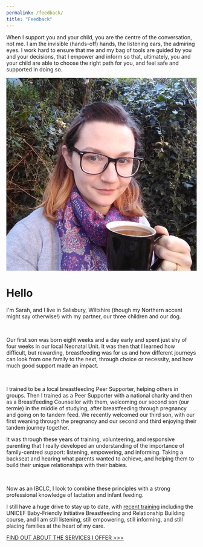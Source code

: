 ```yaml
---
permalink: /feedback/
title: "Feedback"
---
```


When I support you and your child, you are the centre of the conversation, not me. I am the invisible (hands-off) hands, the listening ears, the admiring eyes. I work hard to ensure that me and my bag of tools are guided by you and your decisions, that I empower and inform so that, ultimately, you and your child are able to choose the right path for you, and feel safe and supported in doing so.

![Sarah holding mug of coffee](../assets/images/sarah.png)

# Hello

I'm Sarah, and I live in Salisbury, Wiltshire (though my Northern accent might say otherwise!) with my partner, our three children and our dog.

​

Our first son was born eight weeks and a day early and spent just shy of four weeks in our local Neonatal Unit. It was then that I learned how difficult, but rewarding, breastfeeding was for us and how different journeys can look from one family to the next, through choice or necessity, and how much good support made an impact.

​

I trained to be a local breastfeeding Peer Supporter, helping others in groups. Then I trained as a Peer Supporter with a national charity and then as a Breastfeeding Counsellor with them, welcoming our second son (our termie) in the middle of studying, after breastfeeding through pregnancy and going on to tandem feed. We recently welcomed our third son, with our first weaning through the pregnancy and our second and third enjoying their tandem journey together.

 

It was through these years of training, volunteering, and responsive parenting that I really developed an understanding of the importance of family-centred support: listening, empowering, and informing. Taking a backseat and hearing what parents wanted to achieve, and helping them to build their unique relationships with their babies.

​

Now as an IBCLC, I look to combine these principles with a strong professional knowledge of lactation and infant feeding.

 

I still have a huge drive to stay up to date, with [recent training](../training) including the UNICEF Baby-Friendly Initiative Breastfeeding and Relationship Building course, and I am still listening, still empowering, still informing, and still placing families at the heart of my care.

[FIND OUT ABOUT THE SERVICES I OFFER >>>](../services)